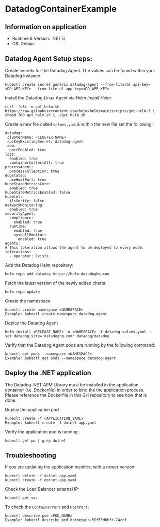 # DatadogContainerExample
## Information on application 
- Runtime & Version: .NET 6 
- OS: Debian 

## Datadog Agent Setup steps: 
 Create secrets for the Datadog Agent. The values can be found within your Datadog instance. 
    
    kubectl create secret generic datadog-agent --from-literal api-key=<DD_API_KEY> --from-literal app-key=<DD_APP_KEY>
 
 Install the Datadog Linux Agent via Helm 
 _Install Helm_
 
    curl -fsSL -o get_helm.sh https://raw.githubusercontent.com/helm/helm/main/scripts/get-helm-3 \ chmod 700 get_helm.sh \ ./get_helm.sh

Create a new file called `values.yaml`& within the new file set the following: 

    datadog:
     clusterName: <CLUSTER-NAME>
     apiKeyExistingSecret: datadog-agent
     apm:
      portEnabled: true
    logs:
      enabled: true
      containerCollectAll: true
    processAgent:
      processCollection: true
    dogstatsd:
      useHostPort: true
    kubeStateMetricsCore:
      enabled: true
    kubeStateMetricsEnabled: false
    kubelet:
      tlsVerify: false
    networkMonitoring:
      enabled: true
    securityAgent:
      compliance:
        enabled: true
      runtime:
        enabled: true
        syscallMonitor:
          enabled: true
    agents:
    # This toleration allows the agent to be deployed to every node.
    tolerations:
      - operator: Exists

Add the Datadog Helm repository: 

    helm repo add datadog https://helm.datadoghq.com
    
Fetch the latest version of the newly added charts: 
    
    helm repo update 
 
 Create the namespace 
    
    kubectl create namespace <NAMESPACE>
    Example: kubectl create namespace datadog-agent
    
Deploy the Datadog Agent
    
    helm install <RELEASE_NAME> -n <NAMESPACE> -f datadog-values.yaml --set datadog.site='datadoghq.com' datadog/datadog
    
Verify that the Datadog Agent pods are running by the following command: 

    kubectl get pods --namespace <NAMESPACE>
    Example: kubectl get pods --namespace datadog-agent
    
## Deploy the .NET application 

The Datadog .NET APM Library must be installed in the application container (i.e. Dockerfile) in order to bind the the application process. Please reference the Dockerfile in this GH repository to see how that is done. 

Deploy the application pod

    kubeclt create -f <APPLICATION_YAML>
    Example: kubectl create -f dotnet-app.yaml

Verify the application pod is running: 

    kubectl get po | grep dotnet

## Troubleshooting
If you are updating the applicaiton manifest with a newer version: 

    kubectl delete -f dotnet-app.yaml 
    kubectl create -f dotnet-app.yaml 

Check the Load Balancer external IP: 

    kubectl get svc 

To check the `ContainerPort` and `HostPort`: 

    kubectl describe pod <POD_NAME>
    Example: kubectl describe pod dotnetapp-55f55dbbft-74cnf
    

    
    

